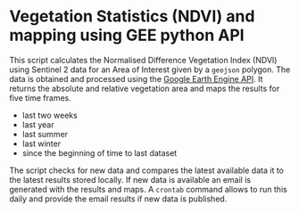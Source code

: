 # Vegetation Statistics (NDVI) and mapping using GEE python API
This script calculates the Normalised Difference Vegetation Index (NDVI) using Sentinel 2 data for an Area of Interest given by a ```geojson``` polygon. The data is obtained and processed using the [Google Earth Engine API](https://developers.google.com/earth-engine). It returns the absolute and relative vegetation area and maps the results for five time frames. 
- last two weeks
- last year
- last summer
- last winter
- since the beginning of time to last dataset

The script checks for new data and compares the latest available data it to the latest results stored locally. If new data is available an email is generated with the results and maps. A ```crontab``` command allows to run this daily and provide the email results if new data is published. 